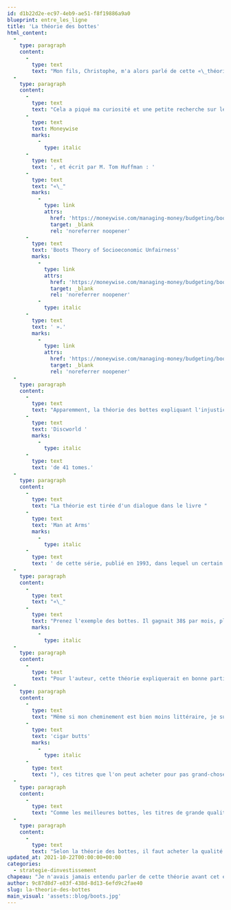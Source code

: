 ```yaml
---
id: d1b22d2e-ec97-4eb9-ae51-f8f19886a9a0
blueprint: entre_les_ligne
title: 'La théorie des bottes'
html_content:
  -
    type: paragraph
    content:
      -
        type: text
        text: "Mon fils, Christophe, m'a alors parlé de cette «\_théorie des bottes\_» qui avait été mentionnée dans un livre qu'il avait lu."
  -
    type: paragraph
    content:
      -
        type: text
        text: "Cela a piqué ma curiosité et une petite recherche sur le sujet m'a amené vers un article intéressant, paru en décembre 2019 sur le site du magazine financier "
      -
        type: text
        text: Moneywise
        marks:
          -
            type: italic
      -
        type: text
        text: ', et écrit par M. Tom Huffman : '
      -
        type: text
        text: "«\_"
        marks:
          -
            type: link
            attrs:
              href: 'https://moneywise.com/managing-money/budgeting/boots-theory-of-socioeconomic-unfairness'
              target: _blank
              rel: 'noreferrer noopener'
      -
        type: text
        text: 'Boots Theory of Socioeconomic Unfairness'
        marks:
          -
            type: link
            attrs:
              href: 'https://moneywise.com/managing-money/budgeting/boots-theory-of-socioeconomic-unfairness'
              target: _blank
              rel: 'noreferrer noopener'
          -
            type: italic
      -
        type: text
        text: ' ».'
        marks:
          -
            type: link
            attrs:
              href: 'https://moneywise.com/managing-money/budgeting/boots-theory-of-socioeconomic-unfairness'
              target: _blank
              rel: 'noreferrer noopener'
  -
    type: paragraph
    content:
      -
        type: text
        text: "Apparemment, la théorie des bottes expliquant l'injustice socio-économique nous vient d'un livre écrit par M. Terry Pratchett, auteur de romans fantastiques et connu pour sa série "
      -
        type: text
        text: 'Discworld '
        marks:
          -
            type: italic
      -
        type: text
        text: 'de 41 tomes.'
  -
    type: paragraph
    content:
      -
        type: text
        text: "La théorie est tirée d'un dialogue dans le livre "
      -
        type: text
        text: 'Man at Arms'
        marks:
          -
            type: italic
      -
        type: text
        text: ' de cette série, publié en 1993, dans lequel un certain capitaine Samuel Vimes donne son opinion concernant les différences entre les habitudes de consommation des gens riches et des gens pauvres :'
  -
    type: paragraph
    content:
      -
        type: text
        text: "«\_"
      -
        type: text
        text: "Prenez l'exemple des bottes. Il gagnait 38$ par mois, plus indemnités. Une très bonne paire de bottes de cuir coûtait 50$. Mais des bottes à prix modique, qui étaient à peu près adéquates pour une saison ou deux, après quoi elles prenaient fortement l'eau lorsque le carton de leurs semelles était usé, coûtaient environ 10$. C’était le genre de bottes que Vimes achetait toujours et qu'il portait jusqu'à ce que les semelles soient si minces qu'il pouvait dire où il se trouvait à Ankh-Morpork par une nuit de brouillard grâce à la sensation qu'il avait des pavés. "
        marks:
          -
            type: italic
  -
    type: paragraph
    content:
      -
        type: text
        text: "Pour l'auteur, cette théorie expliquerait en bonne partie le fossé entre les riches et les pauvres."
  -
    type: paragraph
    content:
      -
        type: text
        text: "Même si mon cheminement est bien moins littéraire, je suis arrivé à des conclusions similaires concernant l'investissement dans des stocks en Bourse. De fait, Warren Buffett est parvenu à cette conclusion bien avant moi, ayant consacré les premières années de sa carrière à ce qu'il appelait les «\_mégots de cigares\_» ("
      -
        type: text
        text: 'cigar butts'
        marks:
          -
            type: italic
      -
        type: text
        text: "), ces titres que l'on peut acheter pour pas grand-chose et qui nous offrent encore quelques bonnes bouffées de fumée. Après quelques années et avec les conseils de Charlie Munger, Buffett a réalisé qu'il valait beaucoup mieux investir dans des entreprises de grande qualité à un prix raisonnable et les conserver pendant de nombreuses années – l'équivalent de bottes à 50$."
  -
    type: paragraph
    content:
      -
        type: text
        text: "Comme les meilleures bottes, les titres de grande qualité achetés à prix raisonnable finissent avec les années par être de bien meilleurs placements qu'une série de mégots de cigares ou de bottes à 10$. En plus, ils gardent les pieds au sec! En effet, les sociétés de grande qualité causent typiquement bien moins de stress car elles traverseront les périodes économiques difficiles sans trop d'ennuis et continueront de faire progresser leurs bénéfices et enrichir leurs actionnaires à long terme."
  -
    type: paragraph
    content:
      -
        type: text
        text: "Selon la théorie des bottes, il faut acheter la qualité à bon prix pour s'enrichir à long terme. C'est vrai pour la plupart des produits de consommation, tels que les vêtements ou les appareils ménagers, et c'est aussi vrai pour les actions en Bourse."
updated_at: 2021-10-22T00:00:00+00:00
categories:
  - strategie-dinvestissement
chapeau: "Je n'avais jamais entendu parler de cette théorie avant cet été, alors que nous faisions la lecture en famille de l'ébauche de mon livre (sur lequel je continue de travailler activement), lorsqu'il a été question de la difficulté d'économiser."
author: 9c87d8d7-e83f-438d-8d13-6efd9c2fae40
slug: la-theorie-des-bottes
main_visual: 'assets::blog/boots.jpg'
---
```

